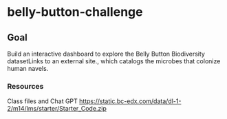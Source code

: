 # belly-button-challenge

## Goal
Build an interactive dashboard to explore the Belly Button Biodiversity datasetLinks to an external site., 
which catalogs the microbes that colonize human navels.

### Resources
Class files and Chat GPT
https://static.bc-edx.com/data/dl-1-2/m14/lms/starter/Starter_Code.zip